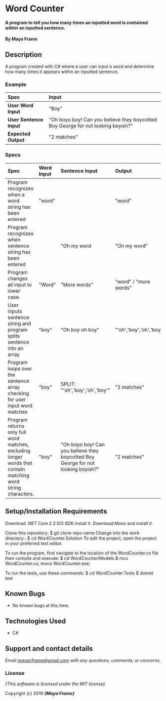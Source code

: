 # Word Counter

#### A program to tell you how many times an inputted word is contained within an inputted sentence.

#### By **Maya Frame**

## Description
A program created with C# where a user can input a word and determine how many times it appears within an inputted sentence.

### Example
| Spec | Input |
| :-------------     | :------------- |
| **User Word Input** | "Boy" |  
| **User Sentence Input** | "Oh boyo boy! Can you believe they boycotted Boy George for not looking boyish?" |
| **Expected Output** | "2 matches" |

### Specs
| Spec | Word Input| Sentence Input |Output|
| :-------------     | :------------- | :------------- |:------------- |
| Program recognizes when a word string has been entered| "word"| |  "word"|
| Program recognizes when sentence string has been entered|| "Oh my word |  "Oh my word" | 
| Program changes all input to lower case. |  "Word" | "More words"| "word" / "more words"| 
| User inputs sentence string and program splits sentence into an array| "boy" |  "Oh boy oh boy" |  "'oh','boy','oh','boy'" | 
| Program loops over the sentence array checking for user input word matches| "boy"| SPLIT: "'oh','boy','oh','boy'"| "2 matches"|
| Program returns only full word matches, excluding longer words that contain matching word string characters.| "boy" | "Oh boyo boy! Can you believe they boycotted Boy George for not looking boyish?" | "2 matches" |

## Setup/Installation Requirements

Download .NET Core 2.2.103 SDK install it. Download Mono and install it.

Clone this repository: $ git clone repo name
Change into the work directory:: $ cd WordCounter.Solution
To edit the project, open the project in your preferred text editor.

To run the program, first navigate to the location of the WordCounter.cs file then compile and execute: $ cd WordCounter/Models $ mcs WordCounter.cs; mono WordCounter.exe;

To run the tests, use these commands: $ cd WordCounter.Tests $ dotnet test

## Known Bugs
* No known bugs at this time.

## Technologies Used
* C#

## Support and contact details

_Email mayacframe@gmail.com with any questions, comments, or concerns._

### License

*{This software is licensed under the MIT license}*

Copyright (c) 2019 **_{Maya Frame}_**
